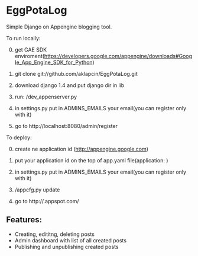 EggPotaLog
==========

Simple Django on Appengine blogging tool.

To run locally:

0.  get GAE SDK enviroment(https://developers.google.com/appengine/downloads#Google_App_Engine_SDK_for_Python)

1.  git clone git://github.com/aklapcin/EggPotaLog.git

2.  download django 1.4 and put django dir in lib

3.  run: <path to sdk>/dev_appenserver.py <project directory>

4.  in settings.py put in ADMINS_EMAILS your email(you can register only with it)

5.  go to http://localhost:8080/admin/register

To deploy:

0.  create ne application id (http://appengine.google.com)

1.  put your application id on the top of app.yaml file(application: <your application id>)

2.  in settings.py put in ADMINS_EMAILS your email(you can register only with it)

3.  <path to sdk>/appcfg.py update <project dir>

4.  go to http://<your application id>.appspot.com/

Features:
---------
* Creating, edititng, deleting posts
* Admin dashboard with list of all created posts
* Publishing and unpublishing created posts

